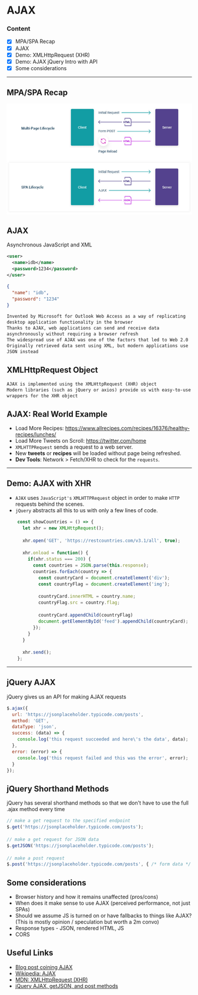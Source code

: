 # AJAX

### Content
- [X] MPA/SPA Recap
- [X] AJAX
- [X] Demo: XMLHttpRequest (XHR)
- [X] Demo: AJAX jQuery Intro with API
- [X] Some considerations
---


## MPA/SPA Recap

![MPA vs SPA](mpa-spa.jpg)

## AJAX

  Asynchronous JavaScript and XML

```xml
<user>
  <name>idb</name>
  <password>1234</password>
</user>
```
```json
{
  "name": "idb",
  "password": "1234"
}
```
    Invented by Microsoft for Outlook Web Access as a way of replicating desktop application functionality in the browser
    Thanks to AJAX, web applications can send and receive data asynchronously without requiring a browser refresh
    The widespread use of AJAX was one of the factors that led to Web 2.0
    Originally retrieved data sent using XML, but modern applications use JSON instead

## XMLHttpRequest Object

    AJAX is implemented using the XMLHttpRequest (XHR) object
    Modern libraries (such as jQuery or axios) provide us with easy-to-use wrappers for the XHR object

## AJAX: Real World Example
* Load More Recipes: https://www.allrecipes.com/recipes/16376/healthy-recipes/lunches/
* Load More Tweets on Scroll: https://twitter.com/home
* `XMLHTTPRequest` sends a request to a web server.
* New **tweets** or **recipes** will be loaded without page being refreshed.
* **Dev Tools**: Network > Fetch/XHR to check for the `requests`.

---


## Demo: AJAX with XHR
* `AJAX` uses `JavaScript's` `XMLHTTPRequest` object in order to make `HTTP` requests behind the scenes.
* `jQuery` abstracts all this to us with only a few lines of code.

```javascript
    const showCountries = () => {
      let xhr = new XMLHttpRequest();

      xhr.open('GET', 'https://restcountries.com/v3.1/all', true);

      xhr.onload = function() {
        if(xhr.status === 200) {
          const countries = JSON.parse(this.response);
          countries.forEach(country => {
            const countryCard = document.createElement('div');
            const countryFlag = document.createElement('img');

            countryCard.innerHTML = country.name;
            countryFlag.src = country.flag;

            countryCard.appendChild(countryFlag)
            document.getElementById('feed').appendChild(countryCard);
          });
        }
      }

      xhr.send();
    };
```
---


## jQuery AJAX

jQuery gives us an API for making AJAX requests
```js
$.ajax({
  url: 'https://jsonplaceholder.typicode.com/posts',
  method: 'GET',
  dataType: 'json',
  success: (data) => {
    console.log('this request succeeded and here\'s the data', data);
  },
  error: (error) => {
    console.log('this request failed and this was the error', error);
  }
});
```
## jQuery Shorthand Methods

jQuery has several shorthand methods so that we don't have to use the full .ajax method every time
```js
// make a get request to the specified endpoint
$.get('https://jsonplaceholder.typicode.com/posts');

// make a get request for JSON data
$.getJSON('https://jsonplaceholder.typicode.com/posts');

// make a post request
$.post('https://jsonplaceholder.typicode.com/posts', { /* form data */ });
```

## Some considerations

- Browser history and how it remains unaffected (pros/cons)
- When does it make sense to use AJAX (perceived performance, not just SPAs)
- Should we assume JS is turned on or have fallbacks to things like AJAX? (This is mostly opinion / speculation but worth a 2m convo)
- Response types - JSON, rendered HTML, JS
- CORS

## Useful Links

 - [Blog post coining AJAX](https://web.archive.org/web/20160305044414/http://adaptivepath.org/ideas/ajax-new-approach-web-applications/)
 - [Wikipedia: AJAX](https://web.archive.org/web/20160305044414/http://adaptivepath.org/ideas/ajax-new-approach-web-applications/)
 - [MDN: XMLHttpRequest (XHR)](https://web.archive.org/web/20160305044414/http://adaptivepath.org/ideas/ajax-new-approach-web-applications/)
 - [jQuery AJAX, getJSON, and post methods](https://web.archive.org/web/20160305044414/http://adaptivepath.org/ideas/ajax-new-approach-web-applications/)
